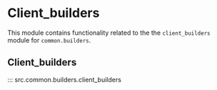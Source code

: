 # Client_builders

This module contains functionality related to the the `client_builders` module for `common.builders`.

## Client_builders

::: src.common.builders.client_builders
